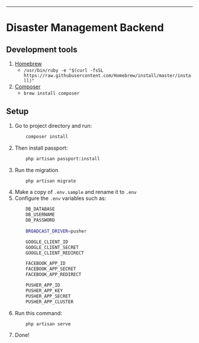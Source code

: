 - - - -

Disaster Management Backend
==================

Development tools
----------------
1. [Homebrew](https://brew.sh)
    - `/usr/bin/ruby -e "$(curl -fsSL https://raw.githubusercontent.com/Homebrew/install/master/install)"`
2. [Composer](https://getcomposer.org)
    - `brew install composer`

Setup
----------------
1. Go to project directory and run:
    ```sh
        composer install
    ```
2. Then install passport:
    ```sh
        php artisan passport:install
    ```
3. Run the migration
    ```sh
        php artisan migrate
    ```
4. Make a copy of `.env.sample` and rename it to `.env`
5. Configure the `.env` variables such as:
    ```sh
        DB_DATABASE
        DB_USERNAME
        DB_PASSWORD
        
        BROADCAST_DRIVER=pusher

        GOOGLE_CLIENT_ID
        GOOGLE_CLIENT_SECRET
        GOOGLE_CLIENT_REDIRECT

        FACEBOOK_APP_ID
        FACEBOOK_APP_SECRET
        FACEBOOK_APP_REDIRECT

        PUSHER_APP_ID
        PUSHER_APP_KEY
        PUSHER_APP_SECRET
        PUSHER_APP_CLUSTER
    ```
6. Run this command:
    ```sh
        php artisan serve
    ```
7. Done!
